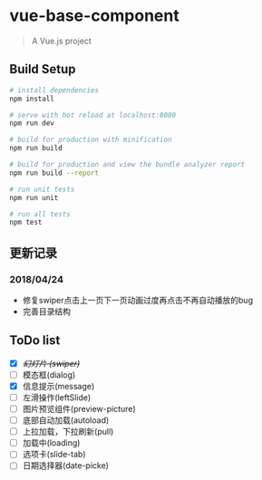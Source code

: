 # vue-base-component

> A Vue.js project

## Build Setup

``` bash
# install dependencies
npm install

# serve with hot reload at localhost:8080
npm run dev

# build for production with minification
npm run build

# build for production and view the bundle analyzer report
npm run build --report

# run unit tests
npm run unit

# run all tests
npm test
```
## 更新记录

### 2018/04/24
- 修复swiper点击上一页下一页动画过度再点击不再自动播放的bug
- 完善目录结构

## ToDo list

- [x] ~~<i>幻灯片 (swiper)</i>~~
- [ ] 模态框(dialog)
- [x] 信息提示(message)
- [ ] 左滑操作(leftSlide)
- [ ] 图片预览组件(preview-picture)
- [ ] 底部自动加载(autoload)
- [ ] 上拉加载，下拉刷新(pull)
- [ ] 加载中(loading)
- [ ] 选项卡(slide-tab)
- [ ] 日期选择器(date-picke)
